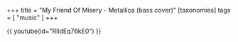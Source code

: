 +++
title = "My Friend Of Misery - Metallica (bass cover)"
[taxonomies]
tags = [ "music" ]
+++

{{ youtube(id="RlldEq76kE0") }}

<!-- more -->
